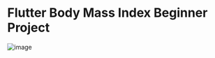 # Flutter Body Mass Index Beginner Project

![image](https://github.com/companyakis/flutter-body-mass-index/assets/77589867/3fe7f191-16c7-4fb3-a618-a46f67772581)


